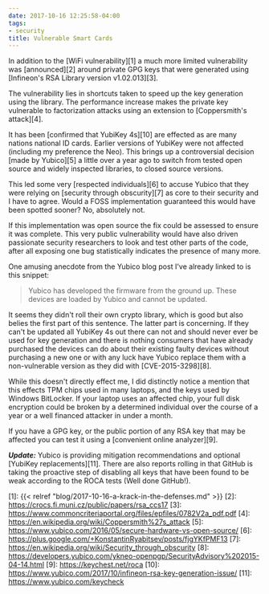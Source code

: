 ```yaml
---
date: 2017-10-16 12:25:58-04:00
tags:
- security
title: Vulnerable Smart Cards
---
```


In addition to the [WiFi vulnerability][1] a much more limited vulnerability
was [announced][2] around private GPG keys that were generated using [Infineon's
RSA Library version v1.02.013][3].

The vulnerability lies in shortcuts taken to speed up the key generation using
the library. The performance increase makes the private key vulnerable to
factorization attacks using an extension to [Coppersmith's attack][4].

It has been [confirmed that YubiKey 4s][10] are effected as are many nations
national ID cards. Earlier versions of YubiKey were not affected (including my
preference the Neo). This brings up a controversial decision [made by
Yubico][5] a little over a year ago to switch from tested open source and
widely inspected libraries, to closed source versions.

This led some very [respected individuals][6] to accuse Yubico that they were
relying on [security through obscurity][7] as core to their security and I have
to agree. Would a FOSS implementation guaranteed this would have been spotted
sooner? No, absolutely not.

If this implementation was open source the fix could be assessed to ensure it
was complete. This very public vulnerability would have also driven passionate
security researchers to look and test other parts of the code, after all
exposing one bug statistically indicates the presence of many more.

One amusing anecdote from the Yubico blog post I've already linked to is this
snippet:

> Yubico has developed the firmware from the ground up. These devices are
> loaded by Yubico and cannot be updated.

It seems they didn't roll their own crypto library, which is good but also
belies the first part of this sentence. The latter part is concerning. If they
can't be updated all YubiKey 4s out there can not and should never ever be used
for key generation and there is nothing consumers that have already purchased
the devices can do about their existing faulty devices without purchasing a
new one or with any luck have Yubico replace them with a non-vulnerable
version as they did with [CVE-2015-3298][8].

While this doesn't directly effect me, I did distinctly notice a mention that
this effects TPM chips used in many laptops, and the keys used by Windows
BitLocker. If your laptop uses an affected chip, your full disk encryption
could be broken by a determined individual over the course of a year or a well
financed attacker in under a month.

If you have a GPG key, or the public portion of any RSA key that may be
affected you can test it using a [convenient online analyzer][9].

***Update:*** Yubico is providing mitigation recommendations and optional
[YubiKey replacements][11]. There are also reports rolling in that GitHub is
taking the proactive step of disabling all keys that have been found to be weak
according to the ROCA tests (Well done GitHub!).

[1]: {{< relref "blog/2017-10-16-a-krack-in-the-defenses.md" >}}
[2]: https://crocs.fi.muni.cz/public/papers/rsa_ccs17
[3]: https://www.commoncriteriaportal.org/files/epfiles/0782V2a_pdf.pdf
[4]: https://en.wikipedia.org/wiki/Coppersmith%27s_attack
[5]: https://www.yubico.com/2016/05/secure-hardware-vs-open-source/
[6]: https://plus.google.com/+KonstantinRyabitsev/posts/fjgYKfPMF13
[7]: https://en.wikipedia.org/wiki/Security_through_obscurity
[8]: https://developers.yubico.com/ykneo-openpgp/SecurityAdvisory%202015-04-14.html
[9]: https://keychest.net/roca
[10]: https://www.yubico.com/2017/10/infineon-rsa-key-generation-issue/
[11]: https://www.yubico.com/keycheck

